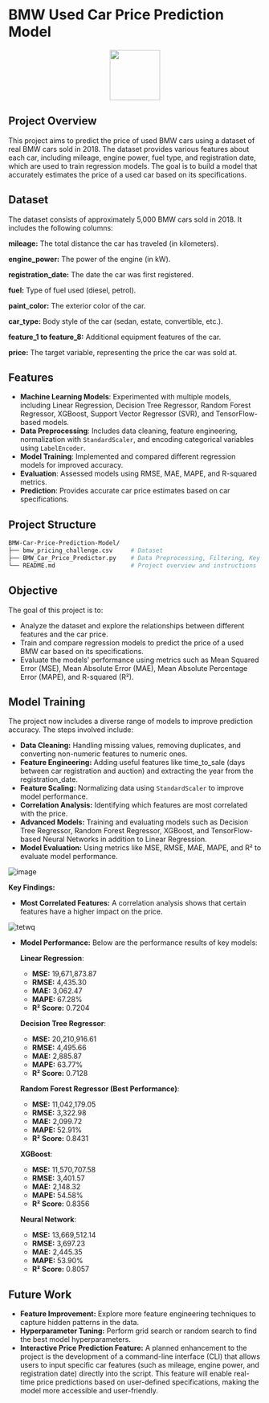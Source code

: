 # BMW Used Car Price Prediction Model

<p align="center">

  <a href="https://upload.wikimedia.org/wikipedia/commons/4/44/BMW.svg">
      <img src="https://upload.wikimedia.org/wikipedia/commons/4/44/BMW.svg" width="100"/>
  </a>
</p>

## **Project Overview**

This project aims to predict the price of used BMW cars using a dataset of real BMW cars sold in 2018. The dataset provides various features about each car, including mileage, engine power, fuel type, and registration date, which are used to train regression models. The goal is to build a model that accurately estimates the price of a used car based on its specifications.

## **Dataset**
The dataset consists of approximately 5,000 BMW cars sold in 2018. It includes the following columns:

**mileage:** The total distance the car has traveled (in kilometers).

**engine_power:** The power of the engine (in kW).

**registration_date:** The date the car was first registered.

**fuel:** Type of fuel used (diesel, petrol).

**paint_color:** The exterior color of the car.

**car_type:** Body style of the car (sedan, estate, convertible, etc.).

**feature_1 to feature_8:** Additional equipment features of the car.

**price:** The target variable, representing the price the car was sold at.


## **Features**

- **Machine Learning Models**: Experimented with multiple models, including Linear Regression, Decision Tree Regressor, Random Forest Regressor, XGBoost, Support Vector Regressor (SVR), and TensorFlow-based models.
- **Data Preprocessing**: Includes data cleaning, feature engineering, normalization with `StandardScaler`, and encoding categorical variables using `LabelEncoder`.
- **Model Training**: Implemented and compared different regression models for improved accuracy.
- **Evaluation**: Assessed models using RMSE, MAE, MAPE, and R-squared metrics.
- **Prediction**: Provides accurate car price estimates based on car specifications.

## **Project Structure**

```bash
BMW-Car-Price-Prediction-Model/
├── bmw_pricing_challenge.csv     # Dataset
├── BMW_Car_Price_Predictor.py    # Data Preprocessing, Filtering, Key Features Outlining and Model Training
└── README.md                     # Project overview and instructions
```


## **Objective**
The goal of this project is to:

 - Analyze the dataset and explore the relationships between different features and the car price.
 - Train and compare regression models to predict the price of a used BMW car based on its specifications.
 - Evaluate the models' performance using metrics such as Mean Squared Error (MSE), Mean Absolute Error (MAE), Mean Absolute Percentage Error (MAPE), and R-squared (R²).


## **Model Training**
The project now includes a diverse range of models to improve prediction accuracy. The steps involved include:

- **Data Cleaning:** Handling missing values, removing duplicates, and converting non-numeric features to numeric ones.
- **Feature Engineering:** Adding useful features like time_to_sale (days between car registration and auction) and extracting the year from the registration_date.
- **Feature Scaling:** Normalizing data using `StandardScaler` to improve model performance.
- **Correlation Analysis:** Identifying which features are most correlated with the price.
- **Advanced Models:** Training and evaluating models such as Decision Tree Regressor, Random Forest Regressor, XGBoost, and TensorFlow-based Neural Networks in addition to Linear Regression.
- **Model Evaluation:** Using metrics like MSE, RMSE, MAE, MAPE, and R² to evaluate model performance.

  
![image](https://github.com/user-attachments/assets/cb2c02c2-2ac4-414f-81a9-08c1715cfca0)


  
**Key Findings:**
- **Most Correlated Features:** A correlation analysis shows that certain features have a higher impact on the price.

![tetwq](https://github.com/user-attachments/assets/023ad8fe-77d8-4906-9f0e-87c746f82af6)

- **Model Performance:** Below are the performance results of key models:

    **Linear Regression**:
    - **MSE:** 19,671,873.87
    - **RMSE:** 4,435.30
    - **MAE:** 3,062.47
    - **MAPE:** 67.28%
    - **R² Score:** 0.7204

    **Decision Tree Regressor**:
    - **MSE:** 20,210,916.61
    - **RMSE:** 4,495.66
    - **MAE:** 2,885.87
    - **MAPE:** 63.77%
    - **R² Score:** 0.7128

    **Random Forest Regressor (Best Performance)**:
    - **MSE:** 11,042,179.05
    - **RMSE:** 3,322.98
    - **MAE:** 2,099.72
    - **MAPE:** 52.91%
    - **R² Score:** 0.8431

    **XGBoost**:
    - **MSE:** 11,570,707.58
    - **RMSE:** 3,401.57
    - **MAE:** 2,148.32
    - **MAPE:** 54.58%
    - **R² Score:** 0.8356

    **Neural Network**:
    - **MSE:** 13,669,512.14
    - **RMSE:** 3,697.23
    - **MAE:** 2,445.35
    - **MAPE:** 53.90%
    - **R² Score:** 0.8057


## **Future Work**
- **Feature Improvement:** Explore more feature engineering techniques to capture hidden patterns in the data.
- **Hyperparameter Tuning:** Perform grid search or random search to find the best model hyperparameters.
- **Interactive Price Prediction Feature:** A planned enhancement to the project is the development of a command-line interface (CLI) that allows users to input specific car features (such as mileage, engine power, and registration date) directly into the script. This feature will enable real-time price predictions based on user-defined specifications, making the model more accessible and user-friendly.



  
